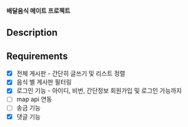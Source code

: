 **배달음식 메이트 프로젝트**

## Description

## Requirements

- [x] 전체 게시판 - 간단히 글쓰기 및 리스트 정렬
- [x] 음식 별 게사판 필터링
- [x] 로그인 기능 - 아이디, 비번, 간단정보 회원가입 및 로그인 가능까지
- [ ] map api 연동
- [ ] 송금 기능
- [x] 댓글 기능
